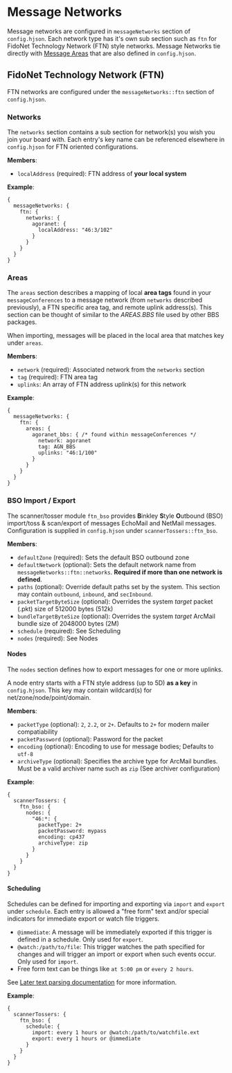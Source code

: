 # Message Networks
Message networks are configured in `messageNetworks` section of `config.hjson`. Each network type has it's own sub section such as `ftn` for FidoNet Technology Network (FTN) style networks. Message Networks tie directly with [Message Areas](msg_conf_area.md) that are also defined in `config.hjson`.

## FidoNet Technology Network (FTN)
FTN networks are configured under the `messageNetworks::ftn` section of `config.hjson`.

### Networks
The `networks` section contains a sub section for network(s) you wish you join your board with. Each entry's key name can be referenced elsewhere in `config.hjson` for FTN oriented configurations.

**Members**:
  * `localAddress` (required): FTN address of **your local system**
  
**Example**:
```hjson
{
  messageNetworks: {
    ftn: {
      networks: {
        agoranet: {
          localAddress: "46:3/102"
        }
      }
    }
  }
}
```
  
### Areas
The `areas` section describes a mapping of local **area tags** found in your `messageConferences` to a message network (from `networks` described previously), a FTN specific area tag, and remote uplink address(s). This section can be thought of similar to the *AREAS.BBS* file used by other BBS packages.

When importing, messages will be placed in the local area that matches key under `areas`.

**Members**:
  * `network` (required): Associated network from the `networks` section
  * `tag` (required): FTN area tag
  * `uplinks`: An array of FTN address uplink(s) for this network

**Example**:
```hjson
{
  messageNetworks: {
    ftn: {
      areas: {
        agoranet_bbs: { /* found within messageConferences */
          network: agoranet
          tag: AGN_BBS
          uplinks: "46:1/100"
        }
      }
    }
  }
}
```

### BSO Import / Export
The scanner/tosser module `ftn_bso` provides **B**inkley **S**tyle **O**utbound (BSO) import/toss & scan/export of messages EchoMail and NetMail messages. Configuration is supplied in `config.hjson` under `scannerTossers::ftn_bso`.

**Members**:
  * `defaultZone` (required): Sets the default BSO outbound zone
  * `defaultNetwork` (optional): Sets the default network name from `messageNetworks::ftn::networks`. **Required if more than one network is defined**.
  * `paths` (optional): Override default paths set by the system. This section may contain `outbound`, `inbound`, and `secInbound`.
  * `packetTargetByteSize` (optional): Overrides the system *target* packet (.pkt) size of 512000 bytes (512k)
  * `bundleTargetByteSize` (optional): Overrides the system *target* ArcMail bundle size of 2048000 bytes (2M)
  * `schedule` (required): See Scheduling
  * `nodes` (required): See Nodes

#### Nodes
The `nodes` section defines how to export messages for one or more uplinks. 

A node entry starts with a FTN style address (up to 5D) **as a key** in `config.hjson`. This key may contain wildcard(s) for net/zone/node/point/domain.

**Members**:
  * `packetType` (optional): `2`, `2.2`, or `2+`. Defaults to `2+` for modern mailer compatiability
  * `packetPassword` (optional): Password for the packet
  * `encoding` (optional): Encoding to use for message bodies; Defaults to `utf-8`
  * `archiveType` (optional): Specifies the archive type for ArcMail bundles. Must be a valid archiver name such as `zip` (See archiver configuration)

**Example**:
```hjson
{
  scannerTossers: {
    ftn_bso: {
      nodes: {
        "46:*: {
          packetType: 2+
          packetPassword: mypass
          encoding: cp437
          archiveType: zip
        }
      }
    }
  }
}
```

#### Scheduling
Schedules can be defined for importing and exporting via `import` and `export` under `schedule`. Each entry is allowed a "free form" text and/or special indicators for immediate export or watch file triggers.

  * `@immediate`: A message will be immediately exported if this trigger is defined in a schedule. Only used for `export`.
  * `@watch:/path/to/file`: This trigger watches the path specified for changes and will trigger an import or export when such events occur. Only used for `import`.
  * Free form text can be things like `at 5:00 pm` or `every 2 hours`. 
  
See [Later text parsing documentation](http://bunkat.github.io/later/parsers.html#text) for more information.

**Example**:
```hjson
{
  scannerTossers: {
    ftn_bso: {
      schedule: {
        import: every 1 hours or @watch:/path/to/watchfile.ext
        export: every 1 hours or @immediate
      }
    }
  }
}
```